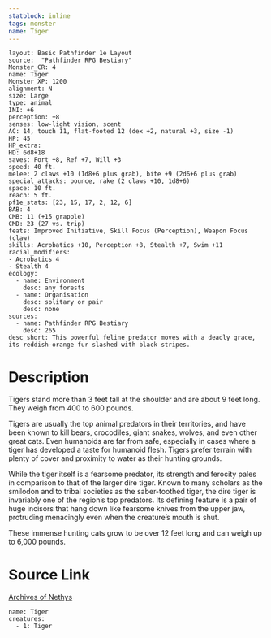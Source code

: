 ```yaml
---
statblock: inline
tags: monster
name: Tiger
---
```

```statblock
layout: Basic Pathfinder 1e Layout
source:  "Pathfinder RPG Bestiary"
Monster_CR: 4
name: Tiger
Monster_XP: 1200
alignment: N
size: Large
type: animal
INI: +6
perception: +8
senses: low-light vision, scent
AC: 14, touch 11, flat-footed 12 (dex +2, natural +3, size -1)
HP: 45
HP_extra: 
HD: 6d8+18
saves: Fort +8, Ref +7, Will +3
speed: 40 ft.
melee: 2 claws +10 (1d8+6 plus grab), bite +9 (2d6+6 plus grab)
special_attacks: pounce, rake (2 claws +10, 1d8+6)
space: 10 ft.
reach: 5 ft.
pf1e_stats: [23, 15, 17, 2, 12, 6]
BAB: 4
CMB: 11 (+15 grapple)
CMD: 23 (27 vs. trip)
feats: Improved Initiative, Skill Focus (Perception), Weapon Focus (claw)
skills: Acrobatics +10, Perception +8, Stealth +7, Swim +11
racial_modifiers:
- Acrobatics 4
- Stealth 4
ecology:
  - name: Environment
    desc: any forests
  - name: Organisation
    desc: solitary or pair
    desc: none
sources:
  - name: Pathfinder RPG Bestiary
    desc: 265
desc_short: This powerful feline predator moves with a deadly grace, its reddish-orange fur slashed with black stripes.
```
# Description
Tigers stand more than 3 feet tall at the shoulder and are about 9 feet long. They weigh from 400 to 600 pounds.

Tigers are usually the top animal predators in their territories, and have been known to kill bears, crocodiles, giant snakes, wolves, and even other great cats. Even humanoids are far from safe, especially in cases where a tiger has developed a taste for humanoid flesh. Tigers prefer terrain with plenty of cover and proximity to water as their hunting grounds.

While the tiger itself is a fearsome predator, its strength and ferocity pales in comparison to that of the larger dire tiger. Known to many scholars as the smilodon and to tribal societies as the saber-toothed tiger, the dire tiger is invariably one of the region’s top predators. Its defining feature is a pair of huge incisors that hang down like fearsome knives from the upper jaw, protruding menacingly even when the creature’s mouth is shut.

These immense hunting cats grow to be over 12 feet long and can weigh up to 6,000 pounds.
# Source Link
[Archives of Nethys](https://aonprd.com/MonsterDisplay.aspx?ItemName=Tiger)
```encounter-table
name: Tiger
creatures:
  - 1: Tiger
```
